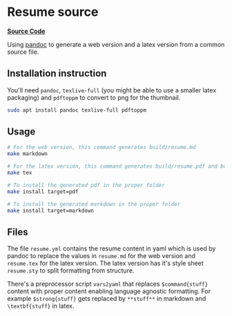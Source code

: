 # Resume source

<span class="icon icon-github">**[Source Code](https://github.com/dubreuia/alexandredubreuil.com/tree/master/resume/src)**</span>

Using [pandoc](https://pandoc.org) to generate a web version and a latex version from a common source file.

## Installation instruction

You'll need `pandoc`, `texlive-full` (you might be able to use a smaller latex packaging) and `pdftoppm` to convert to png for the thumbnail.

```bash
sudo apt install pandoc texlive-full pdftoppm
```

## Usage

```bash
# For the web version, this command generates build/resume.md
make markdown

# For the latex version, this command generates build/resume.pdf and build/resume.jpg (thumbnail)
make tex

# To install the generated pdf in the proper folder
make install target=pdf

# To install the generated markdown in the proper folder
make install target=markdown
```

## Files

The file `resume.yml` contains the resume content in yaml which is used by pandoc to replace the values in `resume.md` for the web version and `resume.tex` for the latex version. The latex version has it's style sheet `resume.sty` to split formatting from structure.

There's a preprocessor script `vars2yaml` that replaces `$command{stuff}` content with proper content enabling language agnostic formatting. For example `$strong{stuff}` gets replaced by `**stuff**` in markdown and `\textbf{stuff}` in latex.

